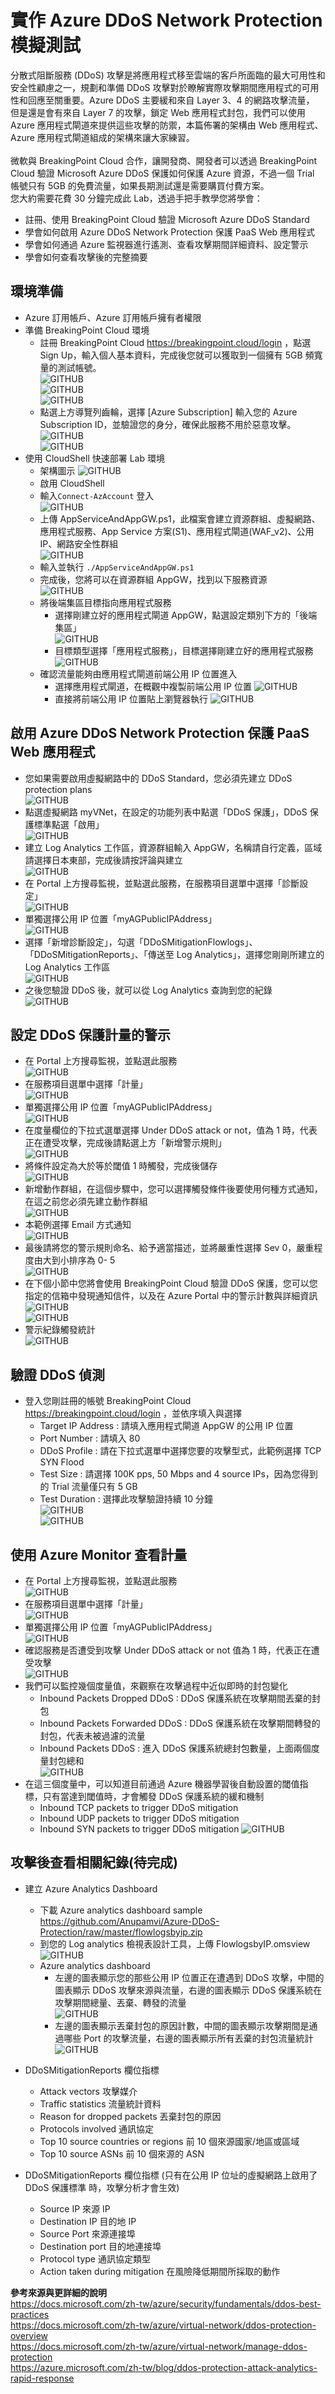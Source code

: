 # 實作 Azure DDoS Network Protection 模擬測試<br>
分散式阻斷服務 (DDoS) 攻擊是將應用程式移至雲端的客戶所面臨的最大可用性和安全性顧慮之一，規劃和準備 DDoS 攻擊對於瞭解實際攻擊期間應用程式的可用性和回應至關重要。Azure DDoS 主要緩和來自 Layer 3、4 的網路攻擊流量，
 但是還是會有來自 Layer 7 的攻擊，鎖定 Web 應用程式封包，我們可以使用 Azure 應用程式閘道來提供這些攻擊的防禦，本篇佈署的架構由 Web 應用程式、Azure 應用程式閘道組成的架構來讓大家練習。<br><br>
微軟與 BreakingPoint Cloud 合作，讓開發商、開發者可以透過 BreakingPoint Cloud 驗證 Microsoft Azure DDoS 保護如何保護 Azure 資源，不過一個 Trial 帳號只有 5GB 的免費流量，如果長期測試還是需要購買付費方案。<br>
 您大約需要花費 30 分鐘完成此 Lab，透過手把手教學您將學會：<br>
 - 註冊、使用 BreakingPoint Cloud 驗證 Microsoft Azure DDoS Standard<br>
 - 學會如何啟用 Azure DDoS Network Protection 保護 PaaS Web 應用程式<br>
 - 學會如何通過 Azure 監視器進行遙測、查看攻擊期間詳細資料、設定警示<br>
 - 學會如何查看攻擊後的完整摘要<br>

## 環境準備 <br>
 - Azure 訂用帳戶、Azure 訂用帳戶擁有者權限<br>
 - 準備 BreakingPoint Cloud 環境<br>
	- 註冊 BreakingPoint Cloud https://breakingpoint.cloud/login ，點選 Sign Up，輸入個人基本資料，完成後您就可以獲取到一個擁有 5GB 頻寬量的測試帳號。<br>
	![GITHUB](https://github.com/BrianHsing/Azure-DDoS-Stress-Testing/blob/master/DDoSImage/signup.PNG "signup")<br>
	![GITHUB](https://github.com/BrianHsing/Azure-DDoS-Stress-Testing/blob/master/DDoSImage/signup2.PNG "signup2")<br>
	![GITHUB](https://github.com/BrianHsing/Azure-DDoS-Stress-Testing/blob/master/DDoSImage/signup3.PNG "signup3")<br>
	- 點選上方導覽列齒輪，選擇 [Azure Subscription] 輸入您的 Azure Subscription ID，並驗證您的身分，確保此服務不用於惡意攻擊。<br>
	![GITHUB](https://github.com/BrianHsing/Azure-DDoS-Stress-Testing/blob/master/DDoSImage/signup4.PNG "signup4")<br>
	![GITHUB](https://github.com/BrianHsing/Azure-DDoS-Stress-Testing/blob/master/DDoSImage/signup5.PNG "signup5")<br>
 - 使用 CloudShell 快速部署 Lab 環境
	- 架構圖示
	![GITHUB](https://github.com/BrianHsing/Azure-DDoS-Stress-Testing/blob/master/DDoSImage/lab-architecture.PNG "lab-architecture")<br>
	- 啟用 CloudShell<br>
    - 輸入`Connect-AzAccount` 登入<br>
	![GITHUB](https://github.com/BrianHsing/Azure-DDoS-Stress-Testing/blob/master/DDoSImage/loginCloudShell.PNG "loginCloudShell")<br>
	- 上傳 AppServiceAndAppGW.ps1，此檔案會建立資源群組、虛擬網路、應用程式服務、App Service 方案(S1)、應用程式閘道(WAF_v2)、公用 IP、網路安全性群組<br>
	![GITHUB](https://github.com/BrianHsing/Azure-DDoS-Stress-Testing/blob/master/DDoSImage/uploadps.PNG "uploadps")<br>
	- 輸入並執行 `./AppServiceAndAppGW.ps1` <br>
	- 完成後，您將可以在資源群組 AppGW，找到以下服務資源<br>
	![GITHUB](https://github.com/BrianHsing/Azure-DDoS-Stress-Testing/blob/master/DDoSImage/services-list.PNG "services-list")<br>
	- 將後端集區目標指向應用程式服務<br>
		- 選擇剛建立好的應用程式閘道 AppGW，點選設定類別下方的「後端集區」<br>
		![GITHUB](https://github.com/BrianHsing/Azure-DDoS-Stress-Testing/blob/master/DDoSImage/backendpool.PNG "backendpool")<br>
		- 目標類型選擇「應用程式服務」，目標選擇剛建立好的應用程式服務<br>
		![GITHUB](https://github.com/BrianHsing/Azure-DDoS-Stress-Testing/blob/master/DDoSImage/backendpool2.PNG "backendpool2")<br>
	- 確認流量能夠由應用程式閘道前端公用 IP 位置進入
		- 選擇應用程式閘道，在概觀中複製前端公用 IP 位置
		![GITHUB](https://github.com/BrianHsing/Azure-DDoS-Stress-Testing/blob/master/DDoSImage/appgwinfo.PNG "appgwinfo")<br>
		- 直接將前端公用 IP 位置貼上瀏覽器執行
		![GITHUB](https://github.com/BrianHsing/Azure-DDoS-Stress-Testing/blob/master/DDoSImage/browsercheck.PNG "browsercheck")<br>

## 啟用 Azure DDoS Network Protection 保護 PaaS Web 應用程式
 - 您如果需要啟用虛擬網路中的 DDoS Standard，您必須先建立 DDoS protection plans<br>
 ![GITHUB](https://github.com/BrianHsing/Azure-DDoS-Stress-Testing/blob/master/DDoSImage/createddosplan.PNG "createddosplan")<br>
 - 點選虛擬網路 myVNet，在設定的功能列表中點選「DDoS 保護」，DDoS 保護標準點選「啟用」<br>
 ![GITHUB](https://github.com/BrianHsing/Azure-DDoS-Stress-Testing/blob/master/DDoSImage/enableddosstd.PNG "enableddosstd")<br>
 - 建立 Log Analytics 工作區，資源群組輸入 AppGW，名稱請自行定義，區域請選擇日本東部，完成後請按評論與建立<br>
 ![GITHUB](https://github.com/BrianHsing/Azure-DDoS-Stress-Testing/blob/master/DDoSImage/createloganalytic.PNG "createloganalytic")<br>
 - 在 Portal 上方搜尋監視，並點選此服務，在服務項目選單中選擇「診斷設定」<br>
 ![GITHUB](https://github.com/BrianHsing/Azure-DDoS-Stress-Testing/blob/master/DDoSImage/metric4.PNG "metric4")<br>
 - 單獨選擇公用 IP 位置「myAGPublicIPAddress」<br>
 ![GITHUB](https://github.com/BrianHsing/Azure-DDoS-Stress-Testing/blob/master/DDoSImage/metric6.png "metric6")<br>
 - 選擇「新增診斷設定」，勾選「DDoSMitigationFlowlogs」、「DDoSMitigationReports」、「傳送至 Log Analytics」，選擇您剛剛所建立的 Log Analytics 工作區<br>
 ![GITHUB](https://github.com/BrianHsing/Azure-DDoS-Stress-Testing/blob/master/DDoSImage/diag.PNG "diag")<br>
 - 之後您驗證 DDoS 後，就可以從 Log Analytics 查詢到您的紀錄 <br>
 ![GITHUB](https://github.com/BrianHsing/Azure-DDoS-Stress-Testing/blob/master/DDoSImage/DDoSMitigationFlowLogs5.PNG "DDoSMitigationFlowLogs5")<br>
## 設定 DDoS 保護計量的警示
 - 在 Portal 上方搜尋監視，並點選此服務<br>
 ![GITHUB](https://github.com/BrianHsing/Azure-DDoS-Stress-Testing/blob/master/DDoSImage/metric4.PNG "metric4")<br>
 - 在服務項目選單中選擇「計量」<br>
 ![GITHUB](https://github.com/BrianHsing/Azure-DDoS-Stress-Testing/blob/master/DDoSImage/metric5.PNG "metric5")<br>
 - 單獨選擇公用 IP 位置「myAGPublicIPAddress」<br>
 ![GITHUB](https://github.com/BrianHsing/Azure-DDoS-Stress-Testing/blob/master/DDoSImage/metricsalert1.PNG "metricsalert1")<br>
 - 在度量欄位的下拉式選單選擇 Under DDoS attack or not，值為 1 時，代表正在遭受攻擊，完成後請點選上方「新增警示規則」<br>
 ![GITHUB](https://github.com/BrianHsing/Azure-DDoS-Stress-Testing/blob/master/DDoSImage/metricsalert2.PNG "metricsalert2")<br>
 - 將條件設定為大於等於閾值 1 時觸發，完成後儲存<br>
 ![GITHUB](https://github.com/BrianHsing/Azure-DDoS-Stress-Testing/blob/master/DDoSImage/metricsalert3.PNG "metricsalert3")<br>
 - 新增動作群組，在這個步驟中，您可以選擇觸發條件後要使用何種方式通知，在這之前您必須先建立動作群組<br>
 ![GITHUB](https://github.com/BrianHsing/Azure-DDoS-Stress-Testing/blob/master/DDoSImage/metricsalert4.PNG "metricsalert4")<br>
 - 本範例選擇 Email 方式通知<br>
 ![GITHUB](https://github.com/BrianHsing/Azure-DDoS-Stress-Testing/blob/master/DDoSImage/metricsalert5.PNG "metricsalert5")<br>
 - 最後請將您的警示規則命名、給予適當描述，並將嚴重性選擇 Sev 0，嚴重程度由大到小排序為 0- 5<br>
 ![GITHUB](https://github.com/BrianHsing/Azure-DDoS-Stress-Testing/blob/master/DDoSImage/metricsalert6.PNG "metricsalert6")<br>
 - 在下個小節中您將會使用 BreakingPoint Cloud 驗證 DDoS 保護，您可以您指定的信箱中發現通知信件，以及在 Azure Portal 中的警示計數與詳細資訊<br>
 ![GITHUB](https://github.com/BrianHsing/Azure-DDoS-Stress-Testing/blob/master/DDoSImage/alert1.png "alert1")<br>
 ![GITHUB](https://github.com/BrianHsing/Azure-DDoS-Stress-Testing/blob/master/DDoSImage/alert2.png "alert2")<br>
 - 警示紀錄觸發統計<br>
 ![GITHUB](https://github.com/BrianHsing/Azure-DDoS-Stress-Testing/blob/master/DDoSImage/alert3.PNG "alert3")<br>

## 驗證 DDoS 偵測
 - 登入您剛註冊的帳號 BreakingPoint Cloud https://breakingpoint.cloud/login ，並依序填入與選擇<br>
	- Target IP Address : 請填入應用程式閘道 AppGW 的公用 IP 位置<br>
	- Port Number : 請填入 80 <br>
	- DDoS Profile : 請在下拉式選單中選擇您要的攻擊型式，此範例選擇 TCP SYN Flood<br>
	- Test Size : 請選擇 100K pps, 50 Mbps and 4 source IPs，因為您得到的 Trial 流量僅只有 5 GB<br>
	- Test Duration : 選擇此攻擊驗證持續 10 分鐘<br>
	![GITHUB](https://github.com/BrianHsing/Azure-DDoS-Stress-Testing/blob/master/DDoSImage/DDoSTest1.PNG "DDoSTest1")<br>
	![GITHUB](https://github.com/BrianHsing/Azure-DDoS-Stress-Testing/blob/master/DDoSImage/DDoSTest2.PNG "DDoSTest2")<br>

## 使用 Azure Monitor 查看計量
 - 在 Portal 上方搜尋監視，並點選此服務<br>
 ![GITHUB](https://github.com/BrianHsing/Azure-DDoS-Stress-Testing/blob/master/DDoSImage/metric4.PNG "metric4")<br>
 - 在服務項目選單中選擇「計量」<br>
 ![GITHUB](https://github.com/BrianHsing/Azure-DDoS-Stress-Testing/blob/master/DDoSImage/metric5.PNG "metric5")<br>
 - 單獨選擇公用 IP 位置「myAGPublicIPAddress」<br>
 ![GITHUB](https://github.com/BrianHsing/Azure-DDoS-Stress-Testing/blob/master/DDoSImage/metric6.png "metric6")<br>
 - 確認服務是否遭受到攻擊 Under DDoS attack or not 值為 1 時，代表正在遭受攻擊<br>
 ![GITHUB](https://github.com/BrianHsing/Azure-DDoS-Stress-Testing/blob/master/DDoSImage/metric9.PNG "metric9")<br>
 - 我們可以監控幾個度量值，來觀察在攻擊過程中近似即時的封包變化<br>
	- Inbound Packets Dropped DDoS : DDoS 保護系統在攻擊期間丟棄的封包<br>
	- Inbound Packets Forwarded DDoS : DDoS 保護系統在攻擊期間轉發的封包，代表未被過濾的流量<br>
	- Inbound Packets DDoS : 進入 DDoS 保護系統總封包數量，上面兩個度量封包總和<br>
 ![GITHUB](https://github.com/BrianHsing/Azure-DDoS-Stress-Testing/blob/master/DDoSImage/metric8.PNG "metric8")<br>
 - 在這三個度量中，可以知道目前通過 Azure 機器學習後自動設置的閾值指標，只有當達到閾值時，才會觸發 DDoS 保護系統的緩和機制<br>
	- Inbound TCP packets to trigger DDoS mitigation
	- Inbound UDP packets to trigger DDoS mitigation
	- Inbound SYN packets to trigger DDoS mitigation
	![GITHUB](https://github.com/BrianHsing/Azure-DDoS-Stress-Testing/blob/master/DDoSImage/metric7.PNG "metric7")<br>

## 攻擊後查看相關紀錄(待完成)
 - 建立 Azure Analytics Dashboard
	- 下載 Azure analytics dashboard sample https://github.com/Anupamvi/Azure-DDoS-Protection/raw/master/flowlogsbyip.zip <br>
	- 到您的 Log analytics 檢視表設計工具，上傳 FlowlogsbyIP.omsview <br>
	 ![GITHUB](https://github.com/BrianHsing/Azure-DDoS-Stress-Testing/blob/master/DDoSImage/report1.png "report1")<br>
	- Azure analytics dashboard
		- 左邊的圖表顯示您的那些公用 IP 位置正在遭遇到 DDoS 攻擊，中間的圖表顯示 DDoS 攻擊來源與流量，右邊的圖表顯示 DDoS 保護系統在攻擊期間總量、丟棄、轉發的流量<br>
		![GITHUB](https://github.com/BrianHsing/Azure-DDoS-Stress-Testing/blob/master/DDoSImage/DDoSMitigationFlowLogs3.PNG "DDoSMitigationFlowLogs3")<br>
		- 左邊的圖表顯示丟棄封包的原因計數，中間的圖表顯示攻擊期間是通過哪些 Port 的攻擊流量，右邊的圖表顯示所有丟棄的封包流量統計<br>
		![GITHUB](https://github.com/BrianHsing/Azure-DDoS-Stress-Testing/blob/master/DDoSImage/DDoSMitigationFlowLogs4.PNG "DDoSMitigationFlowLogs4")<br>

 - DDoSMitigationReports 欄位指標<br>
	- Attack vectors 攻擊媒介<br>
	- Traffic statistics 流量統計資料<br>
	- Reason for dropped packets 丟棄封包的原因<br>
	- Protocols involved 通訊協定 <br>
	- Top 10 source countries or regions 前 10 個來源國家/地區或區域<br>
	- Top 10 source ASNs 前 10 個來源的 ASN<br>

 - DDoSMitigationReports 欄位指標 (只有在公用 IP 位址的虛擬網路上啟用了 DDoS 保護標準 時，攻擊分析才會生效)<br>
	- Source IP 來源 IP<br>
	- Destination IP 目的地 IP<br>
	- Source Port 來源連接埠<br>
	- Destination port 目的地連接埠<br>
	- Protocol type 通訊協定類型<br>
	- Action taken during mitigation 在風險降低期間所採取的動作<br>


**參考來源與更詳細的說明**<br>
https://docs.microsoft.com/zh-tw/azure/security/fundamentals/ddos-best-practices <br>
https://docs.microsoft.com/zh-tw/azure/virtual-network/ddos-protection-overview <br>
https://docs.microsoft.com/zh-tw/azure/virtual-network/manage-ddos-protection <br>
https://azure.microsoft.com/zh-tw/blog/ddos-protection-attack-analytics-rapid-response <br>
